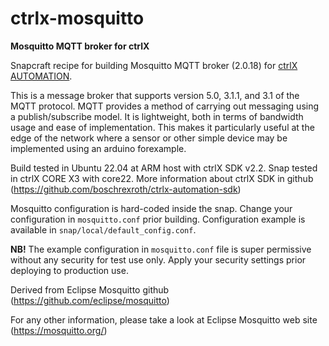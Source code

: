 # ctrlx-mosquitto
**Mosquitto MQTT broker for ctrlX**

Snapcraft recipe for building Mosquitto MQTT broker (2.0.18) for [ctrlX AUTOMATION](https://apps.boschrexroth.com/microsites/ctrlx-automation/en/).

This is a message broker that supports version 5.0, 3.1.1, and 3.1 of the MQTT protocol. MQTT provides a method of carrying out messaging using a publish/subscribe model. It is lightweight, both in terms of bandwidth usage and ease of implementation. This makes it particularly useful at the edge of the network where a sensor or other simple device may be implemented using an arduino forexample.

Build tested in Ubuntu 22.04 at ARM host with ctrlX SDK v2.2. Snap tested in ctrlX CORE X3 with core22. More information about ctrlX SDK in github (https://github.com/boschrexroth/ctrlx-automation-sdk)

Mosquitto configuration is hard-coded inside the snap. Change your configuration in `mosquitto.conf` prior building. Configuration example is available in `snap/local/default_config.conf`.

**NB!** The example configuration in `mosquitto.conf` file is super permissive without any security for test use only. Apply your security settings prior deploying to production use.

Derived from Eclipse Mosquitto github (https://github.com/eclipse/mosquitto)

For any other information, please take a look at Eclipse Mosquitto web site (https://mosquitto.org/)
